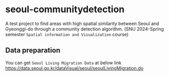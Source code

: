 # seoul-communitydetection
A test project to find areas with high spatial similarity between Seoul and Gyeonggi-do through a community detection algorithm.
(SNU 2024-Spring semester `Spatial information and Visualization` course)

## Data preparation
You can get `Seoul Living Migration Data` at below link
https://data.seoul.go.kr/dataVisual/seoul/seoulLivingMigration.do